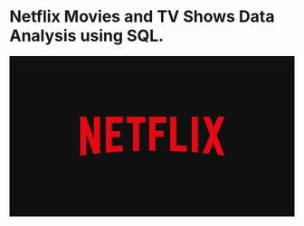 # Netflix Movies and TV Shows Data Analysis using SQL.
![Netflix Logo](https://github.com/Navn33t2k1/Netflix_SQL_Project/blob/main/image.png)
